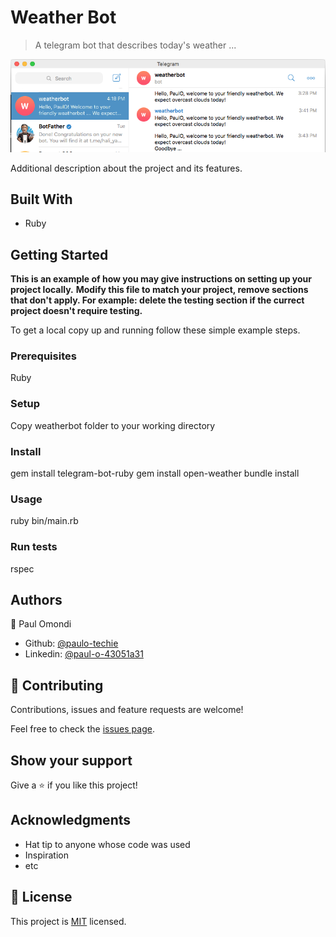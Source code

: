 # Weather Bot

> A telegram bot that describes today's weather ...

![screenshot](./app_screenshot.png)

Additional description about the project and its features.

## Built With

- Ruby


## Getting Started

**This is an example of how you may give instructions on setting up your project locally.**
**Modify this file to match your project, remove sections that don't apply. For example: delete the testing section if the currect project doesn't require testing.**


To get a local copy up and running follow these simple example steps.

### Prerequisites

Ruby

### Setup

Copy weatherbot folder to your working directory

### Install

gem install telegram-bot-ruby
gem install open-weather
bundle install

### Usage

ruby bin/main.rb

### Run tests

rspec



## Authors

👤 Paul Omondi

- Github: [@paulo-techie](https://github.com/githubhandle)
- Linkedin: [@paul-o-43051a31](https://www.linkedin.com/in/paul-o-43051a31/)


## 🤝 Contributing

Contributions, issues and feature requests are welcome!

Feel free to check the [issues page](issues/).

## Show your support

Give a ⭐️ if you like this project!

## Acknowledgments

- Hat tip to anyone whose code was used
- Inspiration
- etc

## 📝 License

This project is [MIT](lic.url) licensed.
